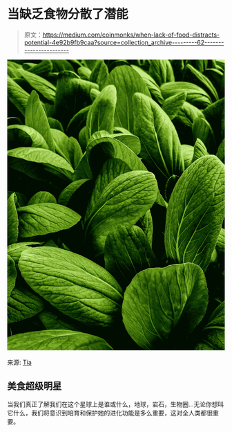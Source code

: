 # 当缺乏食物分散了潜能

> 原文：<https://medium.com/coinmonks/when-lack-of-food-distracts-potential-4e92b9fb9caa?source=collection_archive---------62----------------------->

![](img/d0d7fb62c52327365306562ebac3b685.png)

来源: [Tia](https://unsplash.com/@tee_ya)

## 美食超级明星

当我们真正了解我们在这个星球上是谁或什么，地球，岩石，生物圈…无论你想叫它什么，我们将意识到培育和保护她的进化功能是多么重要，这对全人类都很重要。
